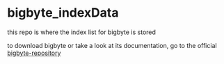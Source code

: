 # bigbyte_indexData
this repo is where the index list for bigbyte is stored

to download bigbyte or take a look at its documentation, go to the official [bigbyte-repository](https://github.com/FaolanBig/bigbyte)
